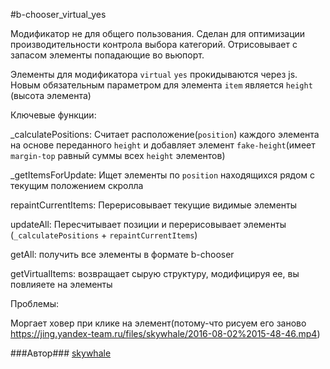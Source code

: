 #b-chooser_virtual_yes

Модификатор не для общего пользования. 
Сделан для оптимизации производительности контрола выбора категорий. 
Отрисовывает с запасом элементы попадающие во вьюпорт.

Элементы для модификатора `virtual` `yes` прокидываются через js.
Новым обязательным параметром для элемента `item` является `height` (высота элемента)

Ключевые функции:
  
  _calculatePositions: Считает расположение(`position`) каждого элемента на основе переданного `height` и добавляет элемент `fake-height`(имеет `margin-top` равный суммы всех `height` элементов)
  
  _getItemsForUpdate: Ищет элементы по `position` находящихся рядом с текущим положением скролла

  repaintCurrentItems: Перерисовывает текущие видимые элементы

  updateAll: Пересчитывает позиции и перерисовывает элементы (`_calculatePositions` + `repaintCurrentItems`)
      
  getAll: получить все элементы в формате b-chooser
  
  getVirtualItems: возвращает сырую структуру, модифицируя ее, вы повлияете на элементы 

Проблемы:

  Моргает ховер при клике на элемент(потому-что рисуем его заново https://jing.yandex-team.ru/files/skywhale/2016-08-02%2015-48-46.mp4)

###Автор###
[skywhale](https://staff.yandex-team.ru/skywhale)
